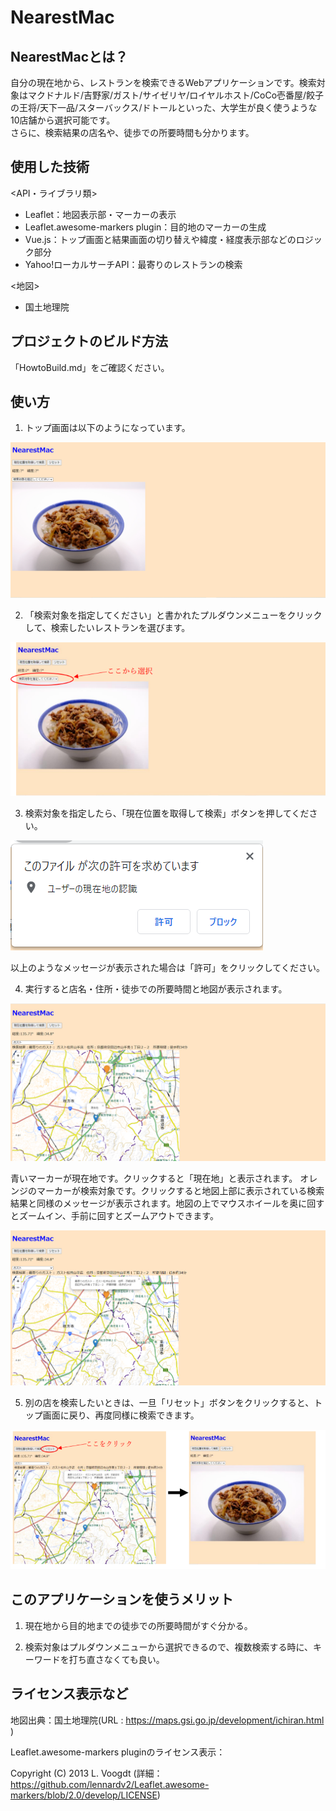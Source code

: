 # NearestMac

## NearestMacとは？

自分の現在地から、レストランを検索できるWebアプリケーションです。検索対象はマクドナルド/吉野家/ガスト/サイゼリヤ/ロイヤルホスト/CoCo壱番屋/餃子の王将/天下一品/スターバックス/ドトールといった、大学生が良く使うような10店舗から選択可能です。  
さらに、検索結果の店名や、徒歩での所要時間も分かります。

## 使用した技術

<API・ライブラリ類>

- Leaflet：地図表示部・マーカーの表示
- Leaflet.awesome-markers plugin：目的地のマーカーの生成
- Vue.js：トップ画面と結果画面の切り替えや緯度・経度表示部などのロジック部分
- Yahoo!ローカルサーチAPI：最寄りのレストランの検索

<地図>

- 国土地理院

## プロジェクトのビルド方法

「HowtoBuild.md」をご確認ください。

## 使い方

1. トップ画面は以下のようになっています。

![Top](https://github.com/BraveDragon/NearestMac/blob/main/Main_1.png)

2. 「検索対象を指定してください」と書かれたプルダウンメニューをクリックして、検索したいレストランを選びます。

![Top2](https://github.com/BraveDragon/NearestMac/blob/main/Main_2.png)

3. 検索対象を指定したら、「現在位置を取得して検索」ボタンを押してください。

![Permission](https://github.com/BraveDragon/NearestMac/blob/main/Permission.png)

以上のようなメッセージが表示された場合は「許可」をクリックしてください。

4. 実行すると店名・住所・徒歩での所要時間と地図が表示されます。

![Result1](https://github.com/BraveDragon/NearestMac/blob/main/Result_1.png)

青いマーカーが現在地です。クリックすると「現在地」と表示されます。
オレンジのマーカーが検索対象です。クリックすると地図上部に表示されている検索結果と同様のメッセージが表示されます。地図の上でマウスホイールを奥に回すとズームイン、手前に回すとズームアウトできます。

![Result2](https://github.com/BraveDragon/NearestMac/blob/main/Result_2.png)

5. 別の店を検索したいときは、一旦「リセット」ボタンをクリックすると、トップ画面に戻り、再度同様に検索できます。

![Reset](https://github.com/BraveDragon/NearestMac/blob/main/Reset.png)

## このアプリケーションを使うメリット

1. 現在地から目的地までの徒歩での所要時間がすぐ分かる。

1. 検索対象はプルダウンメニューから選択できるので、複数検索する時に、キーワードを打ち直さなくても良い。

## ライセンス表示など

地図出典：国土地理院(URL : https://maps.gsi.go.jp/development/ichiran.html )

Leaflet.awesome-markers pluginのライセンス表示：

Copyright (C) 2013 L. Voogdt (詳細：https://github.com/lennardv2/Leaflet.awesome-markers/blob/2.0/develop/LICENSE)

